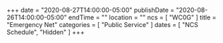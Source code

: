 +++
date = "2020-08-27T14:00:00-05:00"
publishDate = "2020-08-26T14:00:00-05:00"
endTime = ""
location = ""
ncs = [ "WC0G" ]
title = "Emergency Net"
categories = [ "Public Service" ]
dates = [ "NCS Schedule", "Hidden" ]
+++
